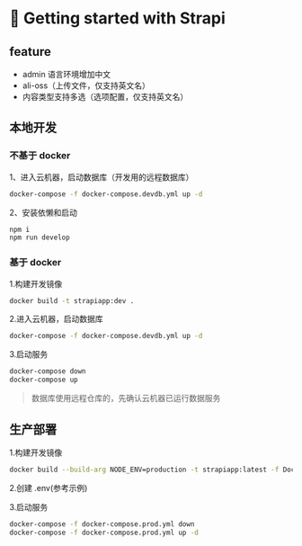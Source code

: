 # 🚀 Getting started with Strapi

## feature
- admin 语言环境增加中文
- ali-oss（上传文件，仅支持英文名）
- 内容类型支持多选（选项配置，仅支持英文名）

## 本地开发

### 不基于 docker
1、进入云机器，启动数据库（开发用的远程数据库）
```bash
docker-compose -f docker-compose.devdb.yml up -d
```

2、安装依懒和启动
```bash
npm i
npm run develop
```

### 基于 docker

1.构建开发镜像
```bash
docker build -t strapiapp:dev .
```

2.进入云机器，启动数据库
```bash
docker-compose -f docker-compose.devdb.yml up -d
```

3.启动服务
```bash
docker-compose down
docker-compose up
```
> 数据库使用远程仓库的，先确认云机器已运行数据服务

## 生产部署

1.构建开发镜像
```bash
docker build --build-arg NODE_ENV=production -t strapiapp:latest -f Dockerfile.prod .
```

2.创建 .env(参考示例)

3.启动服务
```bash
docker-compose -f docker-compose.prod.yml down
docker-compose -f docker-compose.prod.yml up -d
```
